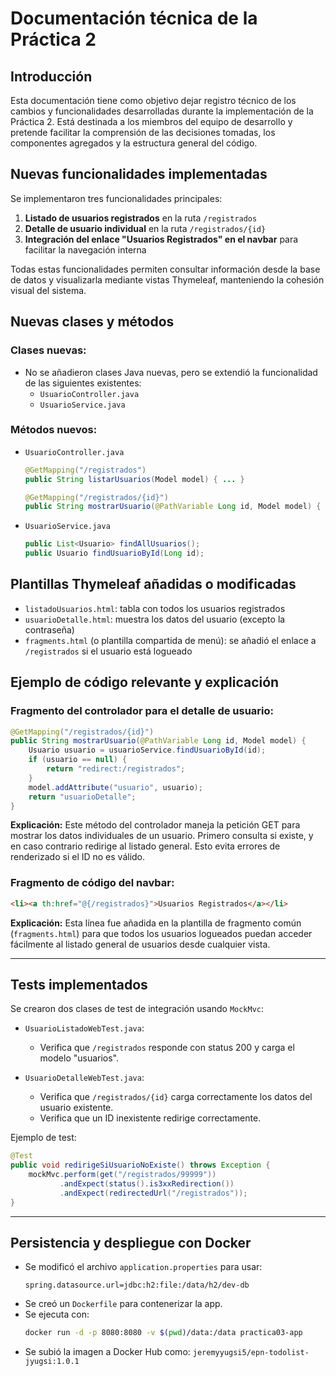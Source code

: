 # Documentación técnica de la Práctica 2

## Introducción
Esta documentación tiene como objetivo dejar registro técnico de los cambios y funcionalidades desarrolladas durante la implementación de la Práctica 2. Está destinada a los miembros del equipo de desarrollo y pretende facilitar la comprensión de las decisiones tomadas, los componentes agregados y la estructura general del código.

## Nuevas funcionalidades implementadas

Se implementaron tres funcionalidades principales:

1. **Listado de usuarios registrados** en la ruta `/registrados`
2. **Detalle de usuario individual** en la ruta `/registrados/{id}`
3. **Integración del enlace "Usuarios Registrados" en el navbar** para facilitar la navegación interna

Todas estas funcionalidades permiten consultar información desde la base de datos y visualizarla mediante vistas Thymeleaf, manteniendo la cohesión visual del sistema.

## Nuevas clases y métodos

### Clases nuevas:
- No se añadieron clases Java nuevas, pero se extendió la funcionalidad de las siguientes existentes:
  - `UsuarioController.java`
  - `UsuarioService.java`

### Métodos nuevos:
- `UsuarioController.java`
  ```java
  @GetMapping("/registrados")
  public String listarUsuarios(Model model) { ... }

  @GetMapping("/registrados/{id}")
  public String mostrarUsuario(@PathVariable Long id, Model model) { ... }
  ```

- `UsuarioService.java`
  ```java
  public List<Usuario> findAllUsuarios();
  public Usuario findUsuarioById(Long id);
  ```

## Plantillas Thymeleaf añadidas o modificadas

- `listadoUsuarios.html`: tabla con todos los usuarios registrados
- `usuarioDetalle.html`: muestra los datos del usuario (excepto la contraseña)
- `fragments.html` (o plantilla compartida de menú): se añadió el enlace a `/registrados` si el usuario está logueado

## Ejemplo de código relevante y explicación

### Fragmento del controlador para el detalle de usuario:
```java
@GetMapping("/registrados/{id}")
public String mostrarUsuario(@PathVariable Long id, Model model) {
    Usuario usuario = usuarioService.findUsuarioById(id);
    if (usuario == null) {
        return "redirect:/registrados";
    }
    model.addAttribute("usuario", usuario);
    return "usuarioDetalle";
}
```
**Explicación:** Este método del controlador maneja la petición GET para mostrar los datos individuales de un usuario. Primero consulta si existe, y en caso contrario redirige al listado general. Esto evita errores de renderizado si el ID no es válido.

### Fragmento de código del navbar:
```html
<li><a th:href="@{/registrados}">Usuarios Registrados</a></li>
```
**Explicación:** Esta línea fue añadida en la plantilla de fragmento común (`fragments.html`) para que todos los usuarios logueados puedan acceder fácilmente al listado general de usuarios desde cualquier vista.

---

## Tests implementados

Se crearon dos clases de test de integración usando `MockMvc`:

- `UsuarioListadoWebTest.java`:
  - Verifica que `/registrados` responde con status 200 y carga el modelo "usuarios".

- `UsuarioDetalleWebTest.java`:
  - Verifica que `/registrados/{id}` carga correctamente los datos del usuario existente.
  - Verifica que un ID inexistente redirige correctamente.

Ejemplo de test:
```java
@Test
public void redirigeSiUsuarioNoExiste() throws Exception {
    mockMvc.perform(get("/registrados/99999"))
           .andExpect(status().is3xxRedirection())
           .andExpect(redirectedUrl("/registrados"));
}
```

---

## Persistencia y despliegue con Docker

- Se modificó el archivo `application.properties` para usar:
  ```properties
  spring.datasource.url=jdbc:h2:file:/data/h2/dev-db
  ```
- Se creó un `Dockerfile` para contenerizar la app.
- Se ejecuta con:
  ```bash
  docker run -d -p 8080:8080 -v $(pwd)/data:/data practica03-app
  ```
- Se subió la imagen a Docker Hub como: `jeremyyugsi5/epn-todolist-jyugsi:1.0.1`
